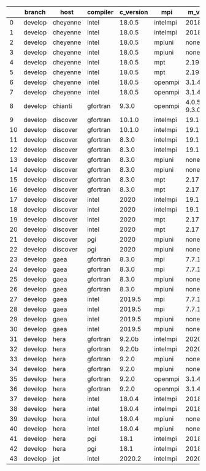 |    | branch   | host     | compiler   | c_version   | mpi      | m_version       | o_g   | os     | build   | u_pass   | u_fail   | s_pass   | s_fail   | e_pass   | e_fail   | nuopc_pass   | nuopc_fail   | hash                                                                                                                               | modified            |
|----|----------|----------|------------|-------------|----------|-----------------|-------|--------|---------|----------|----------|----------|----------|----------|----------|--------------|--------------|------------------------------------------------------------------------------------------------------------------------------------|---------------------|
|  0 | develop  | cheyenne | intel      | 18.0.5      | intelmpi | 2018.4.274      | O     | Linux  | Pass    | 13685    | 0        | 49       | 0        | 80       | 0        | 50           | 0            | [artifacts](https://github.com/esmf-org/esmf-test-artifacts/tree/cheyenne/develop/cheyenne/intel/18.0.5/O/intelmpi/2018.4.274)     | 02/27/2022_00:12:46 |
|  1 | develop  | cheyenne | intel      | 18.0.5      | intelmpi | 2018.4.274      | g     | Linux  | Pass    | 13685    | 0        | 49       | 0        | 80       | 0        | 50           | 0            | [artifacts](https://github.com/esmf-org/esmf-test-artifacts/tree/cheyenne/develop/cheyenne/intel/18.0.5/g/intelmpi/2018.4.274)     | 02/27/2022_00:12:46 |
|  2 | develop  | cheyenne | intel      | 18.0.5      | mpiuni   | none            | O     | Linux  | Pass    | 12158    | 0        | 8        | 0        | 43       | 0        | 0            | 50           | [artifacts](https://github.com/esmf-org/esmf-test-artifacts/tree/cheyenne/develop/cheyenne/intel/18.0.5/O/mpiuni/none)             | 02/27/2022_00:12:46 |
|  3 | develop  | cheyenne | intel      | 18.0.5      | mpiuni   | none            | g     | Linux  | Pass    | 12158    | 0        | 8        | 0        | 43       | 0        | 0            | 50           | [artifacts](https://github.com/esmf-org/esmf-test-artifacts/tree/cheyenne/develop/cheyenne/intel/18.0.5/g/mpiuni/none)             | 02/27/2022_00:12:46 |
|  4 | develop  | cheyenne | intel      | 18.0.5      | mpt      | 2.19            | O     | Linux  | Pass    | 13685    | 0        | 49       | 0        | 80       | 0        | 50           | 0            | [artifacts](https://github.com/esmf-org/esmf-test-artifacts/tree/cheyenne/develop/cheyenne/intel/18.0.5/O/mpt/2.19)                | 02/27/2022_00:12:46 |
|  5 | develop  | cheyenne | intel      | 18.0.5      | mpt      | 2.19            | g     | Linux  | Pass    | 13685    | 0        | 49       | 0        | 80       | 0        | 50           | 0            | [artifacts](https://github.com/esmf-org/esmf-test-artifacts/tree/cheyenne/develop/cheyenne/intel/18.0.5/g/mpt/2.19)                | 02/27/2022_00:12:46 |
|  6 | develop  | cheyenne | intel      | 18.0.5      | openmpi  | 3.1.4           | O     | Linux  | Pass    | 13685    | 0        | 49       | 0        | 80       | 0        | 50           | 0            | [artifacts](https://github.com/esmf-org/esmf-test-artifacts/tree/cheyenne/develop/cheyenne/intel/18.0.5/O/openmpi/3.1.4)           | 02/27/2022_00:12:46 |
|  7 | develop  | cheyenne | intel      | 18.0.5      | openmpi  | 3.1.4           | g     | Linux  | Pass    | 13685    | 0        | 49       | 0        | 80       | 0        | 50           | 0            | [artifacts](https://github.com/esmf-org/esmf-test-artifacts/tree/cheyenne/develop/cheyenne/intel/18.0.5/g/openmpi/3.1.4)           | 02/27/2022_00:12:46 |
|  8 | develop  | chianti  | gfortran   | 9.3.0       | openmpi  | 4.0.5-gcc-9.3.0 | O     | Linux  | Pass    | pending  | pending  | pending  | pending  | pending  | pending  | pending      | pending      | [artifacts](https://github.com/esmf-org/esmf-test-artifacts/tree/chianti/develop/chianti/gfortran/9.3.0/O/openmpi/4.0.5-gcc-9.3.0) | 02/27/2022_00:15:53 |
|  9 | develop  | discover | gfortran   | 10.1.0      | intelmpi | 19.1.3.304      | O     | Linux  | Pass    | 13670    | 15       | 49       | 0        | 80       | 0        | 50           | 0            | [artifacts](https://github.com/esmf-org/esmf-test-artifacts/tree/discover/develop/discover/gfortran/10.1.0/O/intelmpi/19.1.3.304)  | 02/27/2022_00:17:35 |
| 10 | develop  | discover | gfortran   | 10.1.0      | intelmpi | 19.1.3.304      | g     | Linux  | Pass    | 13670    | 15       | 49       | 0        | 80       | 0        | 50           | 0            | [artifacts](https://github.com/esmf-org/esmf-test-artifacts/tree/discover/develop/discover/gfortran/10.1.0/g/intelmpi/19.1.3.304)  | 02/27/2022_00:17:35 |
| 11 | develop  | discover | gfortran   | 8.3.0       | intelmpi | 19.1.3.304      | O     | Linux  | Pass    | 13670    | 15       | 49       | 0        | 80       | 0        | 50           | 0            | [artifacts](https://github.com/esmf-org/esmf-test-artifacts/tree/discover/develop/discover/gfortran/8.3.0/O/intelmpi/19.1.3.304)   | 02/27/2022_00:17:35 |
| 12 | develop  | discover | gfortran   | 8.3.0       | intelmpi | 19.1.3.304      | g     | Linux  | Pass    | 13670    | 15       | 49       | 0        | 80       | 0        | 50           | 0            | [artifacts](https://github.com/esmf-org/esmf-test-artifacts/tree/discover/develop/discover/gfortran/8.3.0/g/intelmpi/19.1.3.304)   | 02/27/2022_00:17:35 |
| 13 | develop  | discover | gfortran   | 8.3.0       | mpiuni   | none            | O     | Linux  | Pass    | 12158    | 0        | 8        | 0        | 43       | 0        | 0            | 50           | [artifacts](https://github.com/esmf-org/esmf-test-artifacts/tree/discover/develop/discover/gfortran/8.3.0/O/mpiuni/none)           | 02/27/2022_00:17:35 |
| 14 | develop  | discover | gfortran   | 8.3.0       | mpiuni   | none            | g     | Linux  | Pass    | 12158    | 0        | 8        | 0        | 43       | 0        | 0            | 50           | [artifacts](https://github.com/esmf-org/esmf-test-artifacts/tree/discover/develop/discover/gfortran/8.3.0/g/mpiuni/none)           | 02/27/2022_00:17:35 |
| 15 | develop  | discover | gfortran   | 8.3.0       | mpt      | 2.17            | O     | Linux  | Pass    | 13685    | 0        | 49       | 0        | 80       | 0        | 46           | 4            | [artifacts](https://github.com/esmf-org/esmf-test-artifacts/tree/discover/develop/discover/gfortran/8.3.0/O/mpt/2.17)              | 02/27/2022_00:17:35 |
| 16 | develop  | discover | gfortran   | 8.3.0       | mpt      | 2.17            | g     | Linux  | Pass    | 13685    | 0        | 49       | 0        | 80       | 0        | 46           | 4            | [artifacts](https://github.com/esmf-org/esmf-test-artifacts/tree/discover/develop/discover/gfortran/8.3.0/g/mpt/2.17)              | 02/27/2022_00:17:35 |
| 17 | develop  | discover | intel      | 2020        | intelmpi | 19.1.3.304      | O     | Linux  | Pass    | 13685    | 0        | 49       | 0        | 80       | 0        | 50           | 0            | [artifacts](https://github.com/esmf-org/esmf-test-artifacts/tree/discover/develop/discover/intel/2020/O/intelmpi/19.1.3.304)       | 02/27/2022_00:17:35 |
| 18 | develop  | discover | intel      | 2020        | intelmpi | 19.1.3.304      | g     | Linux  | Pass    | 13685    | 0        | 49       | 0        | 80       | 0        | 50           | 0            | [artifacts](https://github.com/esmf-org/esmf-test-artifacts/tree/discover/develop/discover/intel/2020/g/intelmpi/19.1.3.304)       | 02/27/2022_00:17:35 |
| 19 | develop  | discover | intel      | 2020        | mpt      | 2.17            | O     | Linux  | Pass    | 13685    | 0        | 49       | 0        | 80       | 0        | 50           | 0            | [artifacts](https://github.com/esmf-org/esmf-test-artifacts/tree/discover/develop/discover/intel/2020/O/mpt/2.17)                  | 02/27/2022_00:17:35 |
| 20 | develop  | discover | intel      | 2020        | mpt      | 2.17            | g     | Linux  | Pass    | 13685    | 0        | 49       | 0        | 80       | 0        | 50           | 0            | [artifacts](https://github.com/esmf-org/esmf-test-artifacts/tree/discover/develop/discover/intel/2020/g/mpt/2.17)                  | 02/27/2022_00:17:35 |
| 21 | develop  | discover | pgi        | 2020        | mpiuni   | none            | O     | Linux  | Pass    | 11536    | 622      | 6        | 2        | 40       | 3        | 0            | 50           | [artifacts](https://github.com/esmf-org/esmf-test-artifacts/tree/discover/develop/discover/pgi/2020/O/mpiuni/none)                 | 02/27/2022_00:17:35 |
| 22 | develop  | discover | pgi        | 2020        | mpiuni   | none            | g     | Linux  | Pass    | 11536    | 622      | 4        | 4        | 40       | 3        | 0            | 50           | [artifacts](https://github.com/esmf-org/esmf-test-artifacts/tree/discover/develop/discover/pgi/2020/g/mpiuni/none)                 | 02/27/2022_00:17:35 |
| 23 | develop  | gaea     | gfortran   | 8.3.0       | mpi      | 7.7.11          | O     | Unicos | Pass    | 13684    | 1        | 49       | 0        | 80       | 0        | 47           | 3            | [artifacts](https://github.com/esmf-org/esmf-test-artifacts/tree/gaea/develop/gaea/gfortran/8.3.0/O/mpi/7.7.11)                    | 02/27/2022_00:19:42 |
| 24 | develop  | gaea     | gfortran   | 8.3.0       | mpi      | 7.7.11          | g     | Unicos | Pass    | 13684    | 1        | 49       | 0        | 80       | 0        | 47           | 3            | [artifacts](https://github.com/esmf-org/esmf-test-artifacts/tree/gaea/develop/gaea/gfortran/8.3.0/g/mpi/7.7.11)                    | 02/27/2022_00:19:42 |
| 25 | develop  | gaea     | gfortran   | 8.3.0       | mpiuni   | none            | O     | Unicos | Pass    | 12158    | 0        | 8        | 0        | 43       | 0        | 0            | 50           | [artifacts](https://github.com/esmf-org/esmf-test-artifacts/tree/gaea/develop/gaea/gfortran/8.3.0/O/mpiuni/none)                   | 02/27/2022_00:19:42 |
| 26 | develop  | gaea     | gfortran   | 8.3.0       | mpiuni   | none            | g     | Unicos | Pass    | 12158    | 0        | 8        | 0        | 43       | 0        | 0            | 50           | [artifacts](https://github.com/esmf-org/esmf-test-artifacts/tree/gaea/develop/gaea/gfortran/8.3.0/g/mpiuni/none)                   | 02/27/2022_00:19:42 |
| 27 | develop  | gaea     | intel      | 2019.5      | mpi      | 7.7.11          | O     | Unicos | Pass    | 13670    | 15       | 49       | 0        | 80       | 0        | 47           | 3            | [artifacts](https://github.com/esmf-org/esmf-test-artifacts/tree/gaea/develop/gaea/intel/2019.5/O/mpi/7.7.11)                      | 02/27/2022_00:19:42 |
| 28 | develop  | gaea     | intel      | 2019.5      | mpi      | 7.7.11          | g     | Unicos | Pass    | 13670    | 15       | 49       | 0        | 80       | 0        | 47           | 3            | [artifacts](https://github.com/esmf-org/esmf-test-artifacts/tree/gaea/develop/gaea/intel/2019.5/g/mpi/7.7.11)                      | 02/27/2022_00:19:42 |
| 29 | develop  | gaea     | intel      | 2019.5      | mpiuni   | none            | O     | Unicos | Pass    | 12143    | 15       | 8        | 0        | 43       | 0        | 0            | 50           | [artifacts](https://github.com/esmf-org/esmf-test-artifacts/tree/gaea/develop/gaea/intel/2019.5/O/mpiuni/none)                     | 02/27/2022_00:19:42 |
| 30 | develop  | gaea     | intel      | 2019.5      | mpiuni   | none            | g     | Unicos | Pass    | 12143    | 15       | 8        | 0        | 43       | 0        | 0            | 50           | [artifacts](https://github.com/esmf-org/esmf-test-artifacts/tree/gaea/develop/gaea/intel/2019.5/g/mpiuni/none)                     | 02/27/2022_00:19:42 |
| 31 | develop  | hera     | gfortran   | 9.2.0b      | intelmpi | 2020            | O     | Linux  | Pass    | 0        | 8807     | 0        | 49       | 0        | 80       | 0            | 50           | [artifacts](https://github.com/esmf-org/esmf-test-artifacts/tree/hera/develop/hera/gfortran/9.2.0b/O/intelmpi/2020)                | 02/26/2022_23:54:23 |
| 32 | develop  | hera     | gfortran   | 9.2.0b      | intelmpi | 2020            | g     | Linux  | Pass    | 0        | 8807     | 0        | 49       | 0        | 80       | 0            | 50           | [artifacts](https://github.com/esmf-org/esmf-test-artifacts/tree/hera/develop/hera/gfortran/9.2.0b/g/intelmpi/2020)                | 02/26/2022_23:54:23 |
| 33 | develop  | hera     | gfortran   | 9.2.0       | mpiuni   | none            | O     | Linux  | Pass    | 12158    | 0        | 8        | 0        | 43       | 0        | 0            | 50           | [artifacts](https://github.com/esmf-org/esmf-test-artifacts/tree/hera/develop/hera/gfortran/9.2.0/O/mpiuni/none)                   | 02/26/2022_23:54:23 |
| 34 | develop  | hera     | gfortran   | 9.2.0       | mpiuni   | none            | g     | Linux  | Pass    | 12158    | 0        | 8        | 0        | 43       | 0        | 0            | 50           | [artifacts](https://github.com/esmf-org/esmf-test-artifacts/tree/hera/develop/hera/gfortran/9.2.0/g/mpiuni/none)                   | 02/26/2022_23:54:23 |
| 35 | develop  | hera     | gfortran   | 9.2.0       | openmpi  | 3.1.4           | O     | Linux  | Pass    | 13685    | 0        | 49       | 0        | 80       | 0        | 50           | 0            | [artifacts](https://github.com/esmf-org/esmf-test-artifacts/tree/hera/develop/hera/gfortran/9.2.0/O/openmpi/3.1.4)                 | 02/26/2022_23:54:23 |
| 36 | develop  | hera     | gfortran   | 9.2.0       | openmpi  | 3.1.4           | g     | Linux  | Pass    | 13685    | 0        | 49       | 0        | 80       | 0        | 50           | 0            | [artifacts](https://github.com/esmf-org/esmf-test-artifacts/tree/hera/develop/hera/gfortran/9.2.0/g/openmpi/3.1.4)                 | 02/26/2022_23:54:23 |
| 37 | develop  | hera     | intel      | 18.0.4      | intelmpi | 2018.4.274      | O     | Linux  | Pass    | 13685    | 0        | 49       | 0        | 80       | 0        | 50           | 0            | [artifacts](https://github.com/esmf-org/esmf-test-artifacts/tree/hera/develop/hera/intel/18.0.4/O/intelmpi/2018.4.274)             | 02/26/2022_23:54:23 |
| 38 | develop  | hera     | intel      | 18.0.4      | intelmpi | 2018.4.274      | g     | Linux  | Pass    | 13685    | 0        | 49       | 0        | 80       | 0        | 50           | 0            | [artifacts](https://github.com/esmf-org/esmf-test-artifacts/tree/hera/develop/hera/intel/18.0.4/g/intelmpi/2018.4.274)             | 02/26/2022_23:54:23 |
| 39 | develop  | hera     | intel      | 18.0.4      | mpiuni   | none            | O     | Linux  | Pass    | 12158    | 0        | 8        | 0        | 43       | 0        | 0            | 50           | [artifacts](https://github.com/esmf-org/esmf-test-artifacts/tree/hera/develop/hera/intel/18.0.4/O/mpiuni/none)                     | 02/26/2022_23:54:23 |
| 40 | develop  | hera     | intel      | 18.0.4      | mpiuni   | none            | g     | Linux  | Pass    | 12158    | 0        | 8        | 0        | 43       | 0        | 0            | 50           | [artifacts](https://github.com/esmf-org/esmf-test-artifacts/tree/hera/develop/hera/intel/18.0.4/g/mpiuni/none)                     | 02/26/2022_23:54:23 |
| 41 | develop  | hera     | pgi        | 18.1        | intelmpi | 2018.0.4        | O     | Linux  | Fail    | fail     | fail     | fail     | fail     | fail     | fail     | 0            | 50           | [artifacts](https://github.com/esmf-org/esmf-test-artifacts/tree/hera/develop/hera/pgi/18.1/O/intelmpi/2018.0.4)                   | 02/26/2022_23:54:23 |
| 42 | develop  | hera     | pgi        | 18.1        | intelmpi | 2018.0.4        | g     | Linux  | Fail    | fail     | fail     | fail     | fail     | fail     | fail     | 0            | 50           | [artifacts](https://github.com/esmf-org/esmf-test-artifacts/tree/hera/develop/hera/pgi/18.1/g/intelmpi/2018.0.4)                   | 02/26/2022_23:54:23 |
| 43 | develop  | jet      | intel      | 2020.2      | intelmpi | 2020.2          | O     | Linux  | Pass    | 13685    | 0        | 49       | 0        | 80       | 0        | 50           | 0            | [artifacts](https://github.com/esmf-org/esmf-test-artifacts/tree/jet/develop/jet/intel/2020.2/O/intelmpi/2020.2)                   | 02/26/2022_23:56:13 |